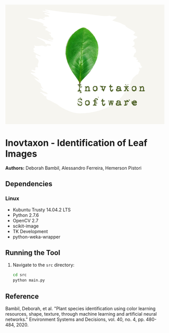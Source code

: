 ![name-of-you-image](https://github.com/DeborahBambil/figs/blob/main/inovtaxon3.png?raw=true)

# Inovtaxon - Identification of Leaf Images

**Authors:** Deborah Bambil, Alessandro Ferreira, Hemerson Pistori

## Dependencies

### Linux
- Kubuntu Trusty 14.04.2 LTS
- Python 2.7.6
- OpenCV 2.7
- scikit-image
- TK Development
- python-weka-wrapper

## Running the Tool

1. Navigate to the `src` directory:
   ```bash
   cd src
   python main.py

## Reference
Bambil, Deborah, et al. "Plant species identification using color learning resources, shape, texture, through machine learning and artificial neural networks." Environment Systems and Decisions, vol. 40, no. 4, pp. 480-484, 2020.
